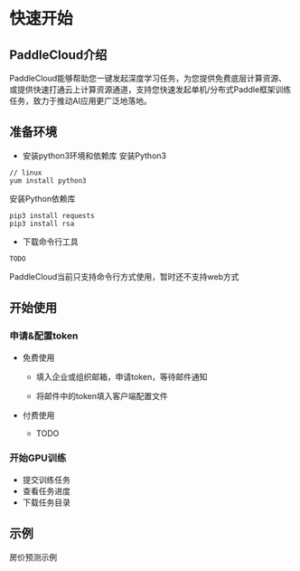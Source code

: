 # 快速开始

## PaddleCloud介绍
PaddleCloud能够帮助您一键发起深度学习任务，为您提供免费底层计算资源、或提供快速打通云上计算资源通道，支持您快速发起单机/分布式Paddle框架训练任务，致力于推动AI应用更广泛地落地。

## 准备环境

- 安装python3环境和依赖库
安装Python3
```
// linux
yum install python3
```
安装Python依赖库
```shell
pip3 install requests
pip3 install rsa
```

- 下载命令行工具


```shell
TODO
```
PaddleCloud当前只支持命令行方式使用，暂时还不支持web方式


## 开始使用

### 申请&配置token
- 免费使用
  - 填入企业或组织邮箱，申请token，等待邮件通知

  - 将邮件中的token填入客户端配置文件
  
- 付费使用
  - TODO
  
### 开始GPU训练
- 提交训练任务
- 查看任务进度
- 下载任务目录

## 示例
房价预测示例
